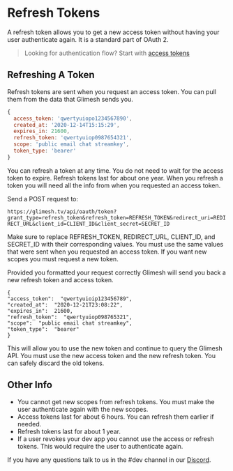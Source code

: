 # Refresh Tokens
  
A refresh token allows you to get a new access token without having your user authenticate again. It is a standard part of OAuth 2.

> Looking for authentication flow? Start with [access tokens](../AccessToken/generalInfo.MD)

 
## Refreshing A Token

Refresh tokens are sent when you request an access token. You can pull them from the data that Glimesh sends you.
```js
{
  access_token: 'qwertyuiopo1234567890',
  created_at: '2020-12-14T15:15:29',
  expires_in: 21600,
  refresh_token: 'qwertyuiop0987654321',
  scope: 'public email chat streamkey',
  token_type: 'bearer'
}
```

You can refresh a token at any time. You do not need to wait for the access token to expire. Refresh tokens last for about one year. When you refresh a token you will need all the info from when you requested an access token.

Send a POST request to:

`https://glimesh.tv/api/oauth/token?grant_type=refresh_token&refresh_token=REFRESH_TOKEN&redirect_uri=REDIRECT_URL&client_id=CLIENT_ID&client_secret=SECRET_ID`

Make sure to replace REFRESH_TOKEN, REDIRECT_URL, CLIENT_ID, and SECRET_ID with their corresponding values. You must use the same values that were sent when you requested an access token. If you want new scopes you must request a new token. 

Provided you formatted your request correctly Glimesh will send you back a new refresh token and access token.
```JS
{
"access_token":  "qwertyuioip123456789",
"created_at":  "2020-12-21T23:08:22",
"expires_in":  21600,
"refresh_token":  "qwertyuiop098765321",
"scope":  "public email chat streamkey",
"token_type":  "bearer"
}
```

This will allow you to use the new token and continue to query the Glimesh API. You must use the new access token and the new refresh token. You can safely discard the old tokens.

## Other Info

 - You cannot get new scopes from refresh tokens. You must make the user authenticate again with the new scopes.
 - Access tokens last for about 6 hours. You can refresh them earlier if needed.
 - Refresh tokens last for about 1 year. 
 - If a user revokes your dev app you cannot use the access or refresh tokens. This would require the user to authenticate again. 

If you have any questions talk to us in the #dev channel in our [Discord](https://discord.gg/Glimesh).